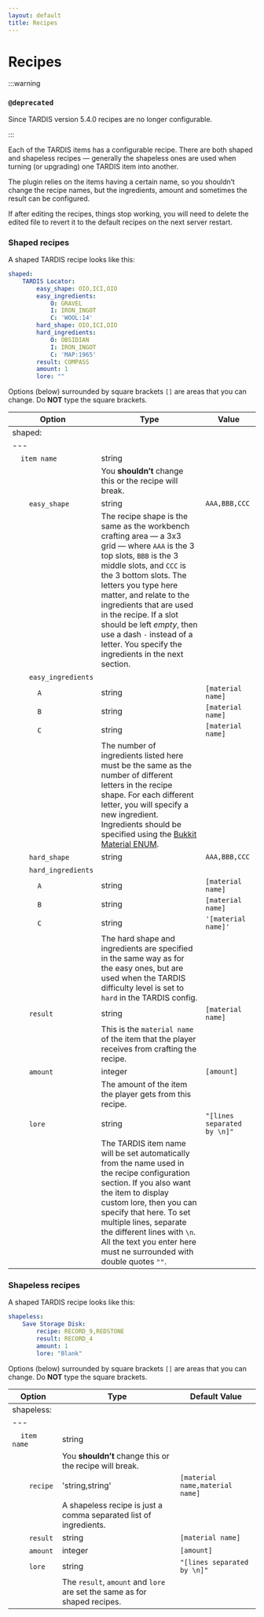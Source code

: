 ```yaml
---
layout: default
title: Recipes
---
```


# Recipes

:::warning

### `@deprecated`

Since TARDIS version 5.4.0 recipes are no longer configurable.

:::

Each of the TARDIS items has a configurable recipe. There are both shaped and shapeless recipes — generally the
shapeless ones are used when turning (or upgrading) one TARDIS item into another.

The plugin relies on the items having a certain name, so you shouldn’t change the recipe names, but the ingredients,
amount and sometimes the result can be configured.

If after editing the recipes, things stop working, you will need to delete the edited file to revert it to the default
recipes on the next server restart.

### Shaped recipes

A shaped TARDIS recipe looks like this:

```yaml title="/plugins/TARDIS/recipes.yml"
shaped:
	TARDIS Locator:
		easy_shape: OIO,ICI,OIO
		easy_ingredients:
			O: GRAVEL
			I: IRON_INGOT
			C: 'WOOL:14'
		hard_shape: OIO,ICI,OIO
		hard_ingredients:
			O: OBSIDIAN
			I: IRON_INGOT
			C: 'MAP:1965'
		result: COMPASS
		amount: 1
		lore: ""
```

Options (below) surrounded by square brackets `[]` are areas that you can change. Do **NOT** type the square brackets.

| Option                                                                      | Type                                                                                                                                                                                                                                                                                                                                                                                              | Value                       |
|-----------------------------------------------------------------------------|---------------------------------------------------------------------------------------------------------------------------------------------------------------------------------------------------------------------------------------------------------------------------------------------------------------------------------------------------------------------------------------------------|-----------------------------|
| shaped:                                                                     |
| ---                                                                         |
| &nbsp;&nbsp;&nbsp;&nbsp;`item name`                                         | string                                                                                                                                                                                                                                                                                                                                                                                            | &nbsp;                      |
| &nbsp;                                                                      | You **shouldn’t** change this or the recipe will break.                                                                                                                                                                                                                                                                                                                                           |
| &nbsp;&nbsp;&nbsp;&nbsp;&nbsp;&nbsp;&nbsp;&nbsp;`easy_shape`                | string                                                                                                                                                                                                                                                                                                                                                                                            | `AAA,BBB,CCC`               |
| &nbsp;                                                                      | The recipe shape is the same as the workbench crafting area — a 3x3 grid — where `AAA` is the 3 top slots, `BBB` is the 3 middle slots, and `CCC` is the 3 bottom slots. The letters you type here matter, and relate to the ingredients that are used in the recipe. If a slot should be left _empty_, then use a dash `-` instead of a letter. You specify the ingredients in the next section. |
| &nbsp;&nbsp;&nbsp;&nbsp;&nbsp;&nbsp;&nbsp;&nbsp;`easy_ingredients`          | &nbsp;                                                                                                                                                                                                                                                                                                                                                                                            | &nbsp;                      |
| &nbsp;&nbsp;&nbsp;&nbsp;&nbsp;&nbsp;&nbsp;&nbsp;&nbsp;&nbsp;&nbsp;&nbsp;`A` | string                                                                                                                                                                                                                                                                                                                                                                                            | `[material name]`           |
| &nbsp;&nbsp;&nbsp;&nbsp;&nbsp;&nbsp;&nbsp;&nbsp;&nbsp;&nbsp;&nbsp;&nbsp;`B` | string                                                                                                                                                                                                                                                                                                                                                                                            | `[material name]`           |
| &nbsp;&nbsp;&nbsp;&nbsp;&nbsp;&nbsp;&nbsp;&nbsp;&nbsp;&nbsp;&nbsp;&nbsp;`C` | string                                                                                                                                                                                                                                                                                                                                                                                            | `[material name]`           |
| &nbsp;                                                                      | The number of ingredients listed here must be the same as the number of different letters in the recipe shape. For each different letter, you will specify a new ingredient. Ingredients should be specified using the [Bukkit Material ENUM](https://hub.spigotmc.org/javadocs/spigot/org/bukkit/Material.html).                                                                                 |
| &nbsp;&nbsp;&nbsp;&nbsp;&nbsp;&nbsp;&nbsp;&nbsp;`hard_shape`                | string                                                                                                                                                                                                                                                                                                                                                                                            | `AAA,BBB,CCC`               |
| &nbsp;&nbsp;&nbsp;&nbsp;&nbsp;&nbsp;&nbsp;&nbsp;`hard_ingredients`          | &nbsp;                                                                                                                                                                                                                                                                                                                                                                                            | &nbsp;                      |
| &nbsp;&nbsp;&nbsp;&nbsp;&nbsp;&nbsp;&nbsp;&nbsp;&nbsp;&nbsp;&nbsp;&nbsp;`A` | string                                                                                                                                                                                                                                                                                                                                                                                            | `[material name]`           |
| &nbsp;&nbsp;&nbsp;&nbsp;&nbsp;&nbsp;&nbsp;&nbsp;&nbsp;&nbsp;&nbsp;&nbsp;`B` | string                                                                                                                                                                                                                                                                                                                                                                                            | `[material name]`           |
| &nbsp;&nbsp;&nbsp;&nbsp;&nbsp;&nbsp;&nbsp;&nbsp;&nbsp;&nbsp;&nbsp;&nbsp;`C` | string                                                                                                                                                                                                                                                                                                                                                                                            | `'[material name]'`         |
| &nbsp;                                                                      | The hard shape and ingredients are specified in the same way as for the easy ones, but are used when the TARDIS difficulty level is set to `hard` in the TARDIS config.                                                                                                                                                                                                                           |
| &nbsp;&nbsp;&nbsp;&nbsp;&nbsp;&nbsp;&nbsp;&nbsp;`result`                    | string                                                                                                                                                                                                                                                                                                                                                                                            | `[material name]`           |
| &nbsp;                                                                      | This is the `material name` of the item that the player receives from crafting the recipe.                                                                                                                                                                                                                                                                                                        |
| &nbsp;&nbsp;&nbsp;&nbsp;&nbsp;&nbsp;&nbsp;&nbsp;`amount`                    | integer                                                                                                                                                                                                                                                                                                                                                                                           | `[amount]`                  |
| &nbsp;                                                                      | The amount of the item the player gets from this recipe.                                                                                                                                                                                                                                                                                                                                          |
| &nbsp;&nbsp;&nbsp;&nbsp;&nbsp;&nbsp;&nbsp;&nbsp;`lore`                      | string                                                                                                                                                                                                                                                                                                                                                                                            | `"[lines separated by \n]"` |
| &nbsp;                                                                      | The TARDIS item name will be set automatically from the name used in the recipe configuration section. If you also want the item to display custom lore, then you can specify that here. To set multiple lines, separate the different lines with `\n`. All the text you enter here must ne surrounded with double quotes `""`.                                                                   |

### Shapeless recipes

A shaped TARDIS recipe looks like this:

```yaml title="/plugins/TARDIS/recipes.yml"
shapeless:
	Save Storage Disk:
		recipe: RECORD_9,REDSTONE
		result: RECORD_4
		amount: 1
		lore: "Blank"
```

Options (below) surrounded by square brackets `[]` are areas that you can change. Do **NOT** type the square brackets.

| Option                                                   | Type                                                                      | Default Value                   |
|----------------------------------------------------------|---------------------------------------------------------------------------|---------------------------------|
| shapeless:                                               |
| ---                                                      |
| &nbsp;&nbsp;&nbsp;&nbsp;`item name`                      | string                                                                    | &nbsp;                          |
| &nbsp;                                                   | You **shouldn’t** change this or the recipe will break.                   |
| &nbsp;&nbsp;&nbsp;&nbsp;&nbsp;&nbsp;&nbsp;&nbsp;`recipe` | 'string,string'                                                           | `[material name,material name]` |
| &nbsp;                                                   | A shapeless recipe is just a comma separated list of ingredients.         |
| &nbsp;&nbsp;&nbsp;&nbsp;&nbsp;&nbsp;&nbsp;&nbsp;`result` | string                                                                    | `[material name]`               |
| &nbsp;&nbsp;&nbsp;&nbsp;&nbsp;&nbsp;&nbsp;&nbsp;`amount` | integer                                                                   | `[amount]`                      |
| &nbsp;&nbsp;&nbsp;&nbsp;&nbsp;&nbsp;&nbsp;&nbsp;`lore`   | string                                                                    | `"[lines separated by \n]"`     |
| &nbsp;                                                   | The `result`, `amount` and `lore` are set the same as for shaped recipes. |

